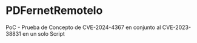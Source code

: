 # PDFernetRemotelo
PoC - Prueba de Concepto de CVE-2024-4367 en conjunto al CVE-2023-38831 en un solo Script

